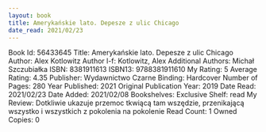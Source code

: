 ```yaml
---
layout: book
title: Amerykańskie lato. Depesze z ulic Chicago
date_read: 2021/02/23
---
```


Book Id: 56433645
Title: Amerykańskie lato. Depesze z ulic Chicago
Author: Alex Kotlowitz
Author l-f: Kotlowitz, Alex
Additional Authors: Michał Szczubiałka
ISBN: 8381911613
ISBN13: 9788381911610
My Rating: 5
Average Rating: 4.35
Publisher: Wydawnictwo Czarne
Binding: Hardcover
Number of Pages: 280
Year Published: 2021
Original Publication Year: 2019
Date Read: 2021/02/23
Date Added: 2021/02/08
Bookshelves: 
Exclusive Shelf: read
My Review: Dotkliwie ukazuje przemoc tkwiącą tam wszędzie, przenikającą wszystko i wszystkich z pokolenia na pokolenie
Read Count: 1
Owned Copies: 0

